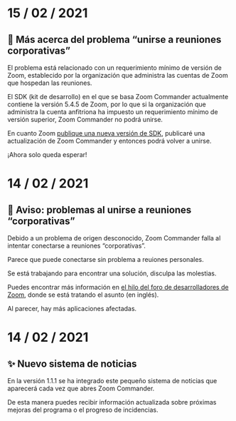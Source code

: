 # 15 / 02 / 2021
## 🚩 Más acerca del problema “unirse a reuniones corporativas”

El problema está relacionado con un requerimiento mínimo de versión de Zoom, establecido por la organización que administra las cuentas de Zoom que hospedan las reuniones.

El SDK (kit de desarrollo) en el que se basa Zoom Commander actualmente contiene la versión 5.4.5 de Zoom, por lo que si la organización que administra la cuenta anfitriona ha impuesto un requerimiento mínimo de versión superior, Zoom Commander no podrá unirse.

En cuanto Zoom [publique una nueva versión de SDK](https://marketplace.zoom.us/docs/sdk/native-sdks/web/release-notes), publicaré una actualización de Zoom Commander y entonces podrá volver a unirse.

¡Ahora solo queda esperar!

# 14 / 02 / 2021
## 🚩 Aviso: problemas al unirse a reuniones “corporativas”

Debido a un problema de origen desconocido, Zoom Commander falla al intentar conectarse a reuniones “corporativas”.

Parece que puede conectarse sin problema a reuiones personales.

Se está trabajando para encontrar una solución, disculpa las molestias.

Puedes encontrar más información en [el hilo del foro de desarrolladores de Zoom](https://devforum.zoom.us/t/join-meeting-with-a-password/42717), donde se está tratando el asunto (en inglés).

Al parecer, hay más aplicaciones afectadas.

# 14 / 02 / 2021
## ✨ Nuevo sistema de noticias

En la versión 1.1.1 se ha integrado este pequeño sistema de noticias que aparecerá cada vez que abres Zoom Commander.

De esta manera puedes recibir información actualizada sobre próximas mejoras del programa o el progreso de incidencias.

